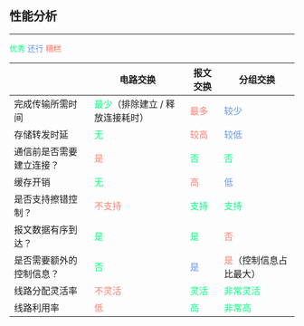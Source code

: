 ## 性能分析

---

<font color='springgreen'>优秀</font> <font color='cornflowerblue'>还行</font> <font color='salmon'>糟糕</font>

|                          | 电路交换                                                     | 报文交换                               | 分组交换                                           |
| ------------------------ | ------------------------------------------------------------ | -------------------------------------- | -------------------------------------------------- |
| 完成传输所需时间         | <font color='springgreen'>最少</font>（排除建立 / 释放连接耗时） | <font color='salmon'>最多</font>       | <font color='cornflowerblue'>较少</font>           |
| 存储转发时延             | <font color='springgreen'>无</font>                          | <font color='salmon'>较高</font>       | <font color='cornflowerblue'>较低</font>           |
| 通信前是否需要建立连接？ | <font color='salmon'>是</font>                               | <font color='springgreen'>否</font>    | <font color='springgreen'>否</font>                |
| 缓存开销                 | <font color='springgreen'>无</font>                          | <font color='salmon'>高</font>         | <font color='cornflowerblue'>低</font>             |
| 是否支持擦错控制？       | <font color='salmon'>不支持</font>                           | <font color='springgreen'>支持</font>  | <font color='springgreen'>支持</font>              |
| 报文数据有序到达？       | <font color='springgreen'>是</font>                          | <font color='springgreen'>是</font>    | <font color='salmon'>否</font>                     |
| 是否需要额外的控制信息？ | <font color='springgreen'>否</font>                          | <font color='cornflowerblue'>是</font> | <font color='salmon'>是</font>（控制信息占比最大） |
| 线路分配灵活率           | <font color='salmon'>不灵活</font>                           | <font color='springgreen'>灵活</font>  | <font color='springgreen'>非常灵活</font>          |
| 线路利用率               | <font color='salmon'>低</font>                               | <font color='springgreen'>高</font>    | <font color='springgreen'>非常高</font>            |

